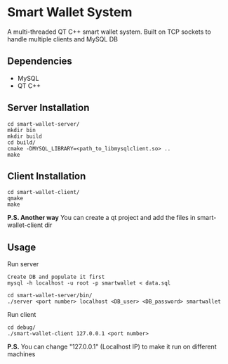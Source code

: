 # Smart Wallet System
A multi-threaded QT C++ smart wallet system. Built on TCP sockets to handle multiple clients and MySQL DB

## Dependencies

* MySQL
* QT C++

## Server Installation

```
cd smart-wallet-server/
mkdir bin
mkdir build
cd build/
cmake -DMYSQL_LIBRARY=<path_to_libmysqlclient.so> ..
make
```

## Client Installation

```
cd smart-wallet-client/
qmake
make
```

**P.S. Another way** You can create a qt project and add the files in smart-wallet-client dir

## Usage

Run server
```
Create DB and populate it first
mysql -h localhost -u root -p smartwallet < data.sql

cd smart-wallet-server/bin/
./server <port number> localhost <DB_user> <DB_password> smartwallet
```

Run client 
```
cd debug/
./smart-wallet-client 127.0.0.1 <port number>
```

**P.S.** You can change "127.0.0.1" (Localhost IP) to make it run on different machines

